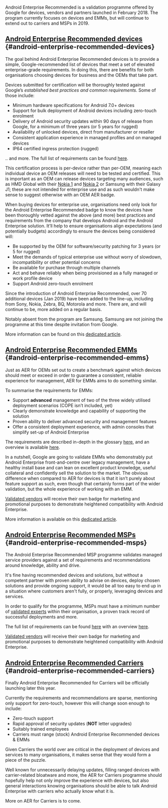 <!---
title: "What is Android Enterprise Recommended?"
date: "2018-03-03"
--->

Android Enterprise Recommended is a validation programme offered by Google for devices, vendors and partners launched in February 2018. The program currently focuses on devices and EMMs, but will continue to extend out to carriers and MSPs in 2019.

## [Android Enterprise Recommended devices](#android-enterprise-recommended-devices) {#android-enterprise-recommended-devices}

The goal behind Android Enterprise Recommended devices is to provide a simple, Google-recommended list of devices that meet a set of elevated enterprise-grade requirements. In doing this, there are benefits for both organisations choosing devices for business and the OEMs that take part.

Devices submitted for certification will be thoroughly tested against Google’s _established best practices and common requirements_. Some of those include:

- Minimum hardware specifications for Android 7.0+ devices
- Support for bulk deployment of Android devices including zero-touch enrolment
- Delivery of Android security updates within 90 days of release from Google, for a minimum of three years (or 5 years for rugged)
- Availability of unlocked devices, direct from manufacturer or reseller
- Consistent application experience in managed proﬁles and on managed devices
- IP64 certified ingress protection (rugged)

.. and more. The full list of requirements can be found [here](https://www.android.com/enterprise/recommended/requirements/).

This certification process is per-device rather than per-OEM, meaning each individual device an OEM releases will need to be tested and certified. This is important as an OEM can release devices targeting many audiences, such as HMD Global with their [Nokia 1](/docs/enterprise-mobility/android/android-enterprise-device-support/#nokia-1) and [Nokia 2](/docs/enterprise-mobility/android/android-enterprise-device-support/#nokia-2) or Samsung with their Galaxy J1; these are not intended for enterprise use and as such wouldn't make sense to suggest otherwise with an OEM AER badge.

When buying devices for enterprise use, organisations need only look for the Android Enterprise Recommended badge to know the devices have been thoroughly vetted against the above (and more) best practices and requirements from the company that develops Android and the Android Enterprise solution. It’ll help to ensure organisations align expectations (and potentially budgets) accordingly to ensure the devices being considered will:

- Be supported by the OEM for software/security patching for 3 years (or 5 for rugged)
- Meet the demands of typical enterprise use without worry of slowdown, incompatibility or other potential concerns
- Be available for purchase through multiple channels
- Act and behave reliably when being provisioned as a fully managed or work profile device
- Support Android zero-touch enrolment

Since the introduction of Android Enterprise Recommended, over 70 additional devices (Jan 2019) have been added to the line-up, including from Sony, Nokia, Zebra, BQ, Motorola and more. There are, and will continue to be, more added on a regular basis.

Notably absent from the program are Samsung. Samsung are not joining the programme at this time despite invitation from Google.

More information can be found on this [dedicated article](/2018/02/enterprise-ready-google-launch-android-enterprise-recommended/).

## [Android Enterprise Recommended EMMs](#android-enterprise-recommended-emms) {#android-enterprise-recommended-emms}

Just as AER for OEMs set out to create a benchmark against which devices should meet or exceed in order to guarantee a consistent, reliable experience for management, AER for EMMs aims to do something similar.

To summarise the requirements for EMMs:

- Support **advanced** management of two of the three widely utilised deployment scenarios (COPE isn’t included, yet)
- Clearly demonstrate knowledge and capability of supporting the solution
- Proven ability to deliver advanced security and management features
- Offer a consistent deployment experience, with admin consoles that simplify set-up of Android Enterprise

The requirements are described in-depth in the glossary [here](https://androidenterprisepartners.withgoogle.com/glossary/emm/), and an overview is available [here](https://www.android.com/enterprise/recommended/requirements/).

In a nutshell, Google are going to validate EMMs who demonstrably put Android Enterprise front-and-centre over legacy management, have a healthy install base and can lean on excellent product knowledge, useful collateral and confidently sell the solution to the market. The obvious difference when compared to AER for devices is that it isn’t purely about feature support as such, even though that certainly forms part of the wider validation, but the whole experience of working with an EMM.

[Validated vendors](https://androidenterprisepartners.withgoogle.com/emm/) will receive their own badge for marketing and promotional purposes to demonstrate heightened compatibility with Android Enterprise.

More information is available on this [dedicated article](/2019/01/aer-expands-android-enterprise-recommended-for-emms/).

## [Android Enterprise Recommended MSPs](#android-enterprise-recommended-msps) {#android-enterprise-recommended-msps}

The Android Enterprise Recommended MSP programme validates managed service providers against a set of requirements and recommendations around knowledge, ability and drive.

It's fine having recommended devices and solutions, but without a competent partner with proven ability to advise on devices, deploy chosen solutions and provide ongoing support, it would be all too easy to end up in a situation where customers aren't fully, or properly, leveraging devices and services.

In order to qualify for the programme, MSPs must have a minimum number of [validated experts](/2019/03/joining-the-android-enterprise-experts-community/) within their organisation, a proven track record of successful deployments and more.

The full list of requirements can be found [](https://www.android.com/enterprise/recommended/requirements/)[here](https://androidenterprisepartners.withgoogle.com/glossary/msp/) with an overview [here](https://www.android.com/enterprise/recommended/requirements/).

[Validated vendors](https://androidenterprisepartners.withgoogle.com/msp/) will receive their own badge for marketing and promotional purposes to demonstrate heightened compatibility with Android Enterprise.

## [Android Enterprise Recommended Carriers](#android-enterprise-recommended-carriers) {#android-enterprise-recommended-carriers}

Finally Android Enterprise Recommended for Carriers will be officially launching later this year.

Currently the requirements and recommendations are sparse, mentioning only support for zero-touch, however this will change soon enough to include:

- Zero-touch support
- Rapid approval of security updates (**NOT** letter upgrades)
- Suitably trained employees
- Carriers must range (stock) Android Enterprise Recommended devices & EMMs

Given Carriers the world over are critical in the deployment of devices and services to many organisations, it makes sense that they would form a piece of the puzzle.

Well known for unnecessarily delaying updates, filling ranged devices with carrier-related bloatware and more, the AER for Carriers programme should hopefully help not only improve the experience with devices, but also general interactions knowing organisations should be able to talk Android Enterprise with carriers who actually know what it is.

More on AER for Carriers is to come.
